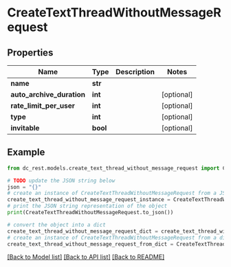 # CreateTextThreadWithoutMessageRequest


## Properties

Name | Type | Description | Notes
------------ | ------------- | ------------- | -------------
**name** | **str** |  | 
**auto_archive_duration** | **int** |  | [optional] 
**rate_limit_per_user** | **int** |  | [optional] 
**type** | **int** |  | [optional] 
**invitable** | **bool** |  | [optional] 

## Example

```python
from dc_rest.models.create_text_thread_without_message_request import CreateTextThreadWithoutMessageRequest

# TODO update the JSON string below
json = "{}"
# create an instance of CreateTextThreadWithoutMessageRequest from a JSON string
create_text_thread_without_message_request_instance = CreateTextThreadWithoutMessageRequest.from_json(json)
# print the JSON string representation of the object
print(CreateTextThreadWithoutMessageRequest.to_json())

# convert the object into a dict
create_text_thread_without_message_request_dict = create_text_thread_without_message_request_instance.to_dict()
# create an instance of CreateTextThreadWithoutMessageRequest from a dict
create_text_thread_without_message_request_from_dict = CreateTextThreadWithoutMessageRequest.from_dict(create_text_thread_without_message_request_dict)
```
[[Back to Model list]](../README.md#documentation-for-models) [[Back to API list]](../README.md#documentation-for-api-endpoints) [[Back to README]](../README.md)


